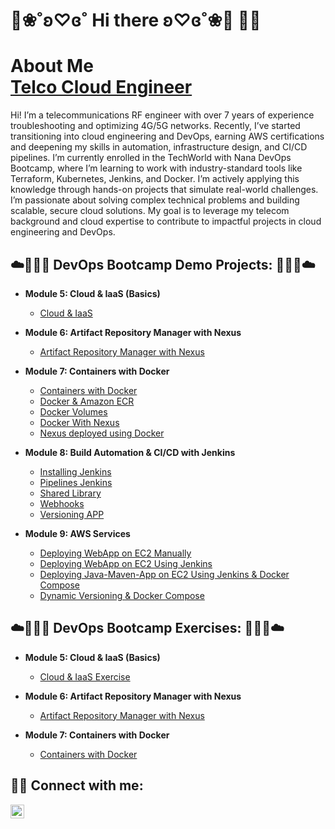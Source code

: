 # 🦄❀˚ʚ♡ɞ˚ Hi there ʚ♡ɞ˚❀🦄 👋😊
<h1>About Me <br/><a href="https://www.linkedin.com/in/albacarolinazambrano/">Telco Cloud Engineer</a> </a></h1>

<p> Hi! I’m a telecommunications RF engineer with over 7 years of experience troubleshooting and optimizing 4G/5G networks. Recently, I’ve started transitioning into cloud engineering and DevOps, earning AWS certifications and deepening my skills in automation, infrastructure design, and CI/CD pipelines.
I’m currently enrolled in the TechWorld with Nana DevOps Bootcamp, where I’m learning to work with industry-standard tools like Terraform, Kubernetes, Jenkins, and Docker. I’m actively applying this knowledge through hands-on projects that simulate real-world challenges.
I’m passionate about solving complex technical problems and building scalable, secure cloud solutions. My goal is to leverage my telecom background and cloud expertise to contribute to impactful projects in cloud engineering and DevOps.</p>


## ☁️👩🏻‍💻 DevOps Bootcamp Demo Projects: 👩🏻‍💻☁️

- <b>Module 5: Cloud & IaaS (Basics)</b>
  - [Cloud & IaaS](https://github.com/lala-la-flaca/deploy-java-app-digitalocean)

- <b>Module 6: Artifact Repository Manager with Nexus</b>
  - [Artifact Repository Manager with Nexus](https://github.com/lala-la-flaca/DevOpsBootcamp_6_Nexus_Cloud_Java/tree/main)

- <b>Module 7: Containers with Docker</b>
  - [Containers with Docker](https://github.com/lala-la-flaca/DevOpsBootcamp_7_docker)
  - [Docker & Amazon ECR](https://github.com/lala-la-flaca/DevOpsBootcamp_7_docker_ECR)
  - [Docker Volumes](https://github.com/lala-la-flaca/DevOpsBootcamp_7_docker_Volume)
  - [Docker With Nexus](https://github.com/lala-la-flaca/DevOpsBootcamp_7_docker_Nexus)
  - [Nexus deployed using Docker](https://github.com/lala-la-flaca/DevOpsBootcamp_7_docker_Nexus_Docker)

- <b>Module 8: Build Automation & CI/CD with Jenkins</b>
  - [Installing Jenkins](https://github.com/lala-la-flaca/DevOpsBootcamp_8_Jenkins)
  - [Pipelines Jenkins](https://github.com/lala-la-flaca/DevOpsBootcamp_8_Jenkins_Pipeline)
  - [Shared Library](https://github.com/lala-la-flaca/DevOpsBootcamp_8_Jenkins_SharedLibrary)
  - [Webhooks](https://github.com/lala-la-flaca/DevOpsBootcamp_8_Jenkins_SharedLibrary/blob/main/README.md#webhooks)
  - [Versioning APP](https://github.com/lala-la-flaca/DevOpsBootcamp_8_Jenkins_SharedLibrary/blob/main/README.md#versioningapp)

- <b>Module 9: AWS Services</b>
  - [Deploying WebApp on EC2 Manually](https://github.com/lala-la-flaca/DevOpsBootcamp_9_AWS_WebApp)
  - [Deploying WebApp on EC2 Using Jenkins](https://github.com/lala-la-flaca/DevOpsBootcamp_9_AWS_Jenkins_Docker)
  - [Deploying Java-Maven-App on EC2 Using Jenkins & Docker Compose ](https://github.com/lala-la-flaca/DevOpsBootcamp_9_AWS_Jenkins_Docker/blob/main/README.md#docker-compose)
  - [Dynamic Versioning & Docker Compose](https://github.com/lala-la-flaca/DevOpsBootcamp_9_AWS_Jenkins_Docker/blob/main/README.md#DynamicVersioning)
 
## ☁️👩🏻‍💻 DevOps Bootcamp Exercises: 👩🏻‍💻☁️</h2>

- <b>Module 5: Cloud & IaaS (Basics)</b>
  - [Cloud & IaaS Exercise](https://github.com/lala-la-flaca/Cloud-IaaS-Exercise)
    
- <b>Module 6: Artifact Repository Manager with Nexus</b>
  - [Artifact Repository Manager with Nexus](https://github.com/lala-la-flaca/DevOpsBootcamp_Exercise_6_Artifact_Nexus)

- <b>Module 7: Containers with Docker</b>
  - [Containers with Docker](https://github.com/lala-la-flaca/DevOpsBootcamp_Exercise_7_Docker)





## 🤝🏻 Connect with me:
<a href="https://www.linkedin.com/in/albacarolinazambrano/" target="_blank">
    <img width="22px" src="https://github.com/user-attachments/assets/e1520c63-a50c-4bae-a7cb-dc4f83ae763d" alt="LinkedIn">
</a>


<!--
- <b>Full Stack Web App (React, NodeJS, Azure, and Machine Learning Components)</b>
  - [Image Analysis Middleware](https://github.com/joshmadakor1/4chan-Image-Analysis-Middleware-C964) <b><i>(Potentially NSFW)</b></i>
- <b>PowerShell</b>
  - [Windows EventLog: Failed RDP Logins Source IP to full GeoData Conversion](https://github.com/joshmadakor1/Sentinel-Lab)
  - [JWipe (Disk Wiping Utility)](https://github.com/joshmadakor1/Jwipe.PowerShell)
  - [Active Directory Bulk User Creation](https://github.com/joshmadakor1/AD_PS)
  - [FIM (File Integrity Monitor)](https://github.com/joshmadakor1/PowerShell-Integrity-FIM)
- <b>C# (.NET Desktop Applications)</b>
  - [Ransomware Proof of Concept (Encrypter)](https://github.com/joshmadakor1/EncrypterPOC)
  - [Ransomware Proof of Concept (Decrypter)](https://github.com/joshmadakor1/DecrypterPOC)
  - [Keylogger with Email Capability](https://github.com/joshmadakor1/Key-Logger-With-Email)
- <b>Python</b>
  - [Package Delivery Application (Datastructures and Algorithms Demo)](https://github.com/joshmadakor1/Package-Delivery-Pathfinding-Algorithm)


<h2> 🤳 Connect with me:</h2>

[<img align="left" alt="JoshMadakor | YouTube" width="22px" src="https://cdn.jsdelivr.net/npm/simple-icons@v3/icons/youtube.svg" />][youtube]
[<img align="left" alt="JoshMadakor | Twitter" width="22px" src="https://cdn.jsdelivr.net/npm/simple-icons@v3/icons/twitter.svg" />][twitter]
[<img align="left" alt="JoshMadakor | LinkedIn" width="22px" src="https://cdn.jsdelivr.net/npm/simple-icons@v3/icons/linkedin.svg" />][linkedin]
[<img align="left" alt="JoshMadakor | Instagram" width="22px" src="https://cdn.jsdelivr.net/npm/simple-icons@v3/icons/instagram.svg" />][instagram]

[twitter]: https://twitter.com/joshmadakor
[youtube]: https://www.youtube.com/c/joshmadakor
[instagram]: https://www.instagram.com/joshmadakor/
[linkedin]: https://linkedin.com/in/joshmadakor


**joshmadakor1/joshmadakor1** is a ✨ _special_ ✨ repository because its `README.md` (this file) appears on your GitHub profile.

Here are some ideas to get you started:

- 🔭 I’m currently working on ...
- 🌱 I’m currently learning ...
- 👯 I’m looking to collaborate on ...
- 🤔 I’m looking for help with ...
- 💬 Ask me about ...
- 📫 How to reach me: ...
- 😄 Pronouns: ...
- ⚡ Fun fact: ...
-->




<!--
**lala-la-flaca/lala-la-flaca** is a ✨ _special_ ✨ repository because its `README.md` (this file) appears on your GitHub profile.

Here are some ideas to get you started:

- 🔭 I’m currently working on ...
- 🌱 I’m currently learning ...
- 👯 I’m looking to collaborate on ...
- 🤔 I’m looking for help with ...
- 💬 Ask me about ...
- 📫 How to reach me: ...
- 😄 Pronouns: ...
- ⚡ Fun fact: ...
-->
